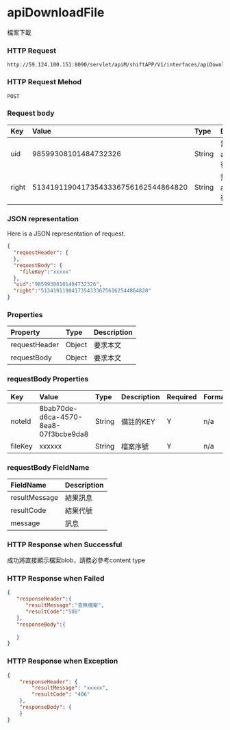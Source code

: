 # apiDownloadFile
檔案下載

### HTTP Request
```
http://59.124.100.151:8090/servlet/apiM/shiftAPP/V1/interfaces/apiDownloadFile
```

### HTTP Request Mehod
```
POST
```

### Request body
| Key | Value | Type | Description |
|:----------|:-------------|:-----|:------------|
| uid | 98599308101484732326 | String | 需透過apiLogin取得
| right | 51341911904173543336756162544864820 | String | 需透過apiLogin取得 |

### JSON representation
Here is a JSON representation of request.
```json
{
  "requestHeader": {
  },
  "requestBody": {
    "fileKey":"xxxxx"
  },
  "uid":"98599308101484732326",
  "right":"51341911904173543336756162544864820"
}
```

### Properties
| Property | Type | Description |
|:---------|:-----|:------------|
| requestHeader | Object | 要求本文 |
| requestBody | Object | 要求本文 |

### requestBody Properties
| Key | Value | Type | Description | Required | Format |
|:----------|:-------------|:-----|:------------|:------------|:------------|
| noteId | 8bab70de-d6ca-4570-8ea8-07f3bcbe9da8 | String | 備註的KEY | Y | n/a |
| fileKey | xxxxxx | String | 檔案序號 | Y | n/a |

### requestBody FieldName
| FieldName | Description |
|:----------|:-------------|
| resultMessage | 結果訊息 |
| resultCode | 結果代號 |
| message | 訊息 |

### HTTP Response when Successful
成功將直接顯示檔案blob，請務必參考content type

### HTTP Response when Failed
```json
{
   "responseHeader":{
      "resultMessage":"查無檔案",
      "resultCode":"500"
   },
   "responseBody":{
      
   }
}
```

### HTTP Response when Exception
```json
{
    "responseHeader": {
        "resultMessage": "xxxxx",
        "resultCode": "406"
    },
    "responseBody": {
    }
}
```
